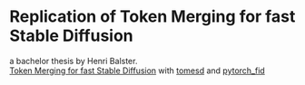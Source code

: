 # Replication of Token Merging for fast Stable Diffusion
a bachelor thesis by Henri Balster.\
[Token Merging for fast Stable Diffusion](https://arxiv.org/pdf/2303.17604v1.pdf) with [tomesd](https://github.com/dbolya/tomesd) and [pytorch_fid](https://github.com/HNR1/pytorch_fid)
